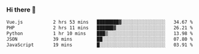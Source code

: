 ### Hi there 👋

<!--START_SECTION:waka-->

```txt
Vue.js           2 hrs 53 mins   ████████▓░░░░░░░░░░░░░░░░   34.67 %
PHP              2 hrs 11 mins   ██████▓░░░░░░░░░░░░░░░░░░   26.21 %
Python           1 hr 10 mins    ███▒░░░░░░░░░░░░░░░░░░░░░   13.98 %
JSON             39 mins         ██░░░░░░░░░░░░░░░░░░░░░░░   07.80 %
JavaScript       19 mins         █░░░░░░░░░░░░░░░░░░░░░░░░   03.91 %
```

<!--END_SECTION:waka-->

<!--
**Jonas-VanHaeken/Jonas-VanHaeken** is a ✨ _special_ ✨ repository because its `README.md` (this file) appears on your GitHub profile.

Here are some ideas to get you started:

- 🔭 I’m currently working on ...
- 🌱 I’m currently learning ...
- 👯 I’m looking to collaborate on ...
- 🤔 I’m looking for help with ...
- 💬 Ask me about ...
- 📫 How to reach me: ...
- 😄 Pronouns: ...
- ⚡ Fun fact: ...
-->
